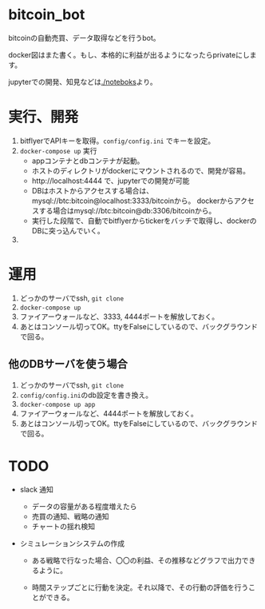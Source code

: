 # bitcoin_bot
bitcoinの自動売買、データ取得などを行うbot。

docker図はまた書く。もし、本格的に利益が出るようになったらprivateにします。

jupyterでの開発、知見などは[./noteboks](notebooks)より。

# 実行、開発

1. bitflyerでAPIキーを取得。` config/config.ini ` でキーを設定。
2. ` docker-compose up ` 実行
   - appコンテナとdbコンテナが起動。
   - ホストのディレクトリがdockerにマウントされるので、開発が容易。
   - http://localhost:4444 で、jupyterでの開発が可能
   - DBはホストからアクセスする場合は、mysql://btc:bitcoin@localhost:3333/bitcoinから。
     dockerからアクセスする場合はmysql://btc:bitcoin@db:3306/bitcoinから。
   - 実行した段階で、自動でbitflyerからtickerをバッチで取得し、dockerのDBに突っ込んでいく。
3. ​



# 運用

1. どっかのサーバでssh,  `git clone`
2. `docker-compose up`
3. ファイアーウォールなど、3333, 4444ポートを解放しておく。
4. あとはコンソール切ってOK。ttyをFalseにしているので、バックグラウンドで回る。

## 他のDBサーバを使う場合
1. どっかのサーバでssh,  `git clone`
2. `config/config.ini`のdb設定を書き換え。
3. `docker-compose up app`
4. ファイアーウォールなど、4444ポートを解放しておく。
5. あとはコンソール切ってOK。ttyをFalseにしているので、バックグラウンドで回る。




# TODO

- slack 通知

  - データの容量がある程度増えたら
  - 売買の通知、戦略の通知
  - チャートの揺れ検知

- シミュレーションシステムの作成

  - ある戦略で行なった場合、〇〇の利益、その推移などグラフで出力できるように。

  - 時間ステップごとに行動を決定。それ以降で、その行動の評価を行うことができる。

    ​

